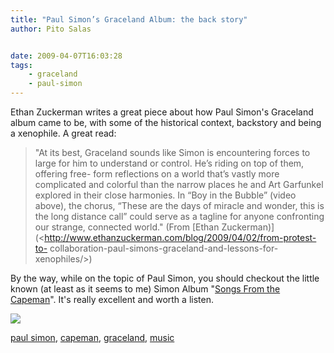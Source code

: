 ```yaml
---
title: "Paul Simon’s Graceland Album: the back story"
author: Pito Salas


date: 2009-04-07T16:03:28
tags:
    - graceland
    - paul-simon
---
```




Ethan Zuckerman writes a great piece about how Paul Simon's Graceland album
came to be, with some of the historical context, backstory and being a
xenophile. A great read:

> "At its best, Graceland sounds like Simon is encountering forces to large
> for him to understand or control. He’s riding on top of them, offering free-
> form reflections on a world that’s vastly more complicated and colorful than
> the narrow places he and Art Garfunkel explored in their close harmonies. In
> “Boy in the Bubble” (video above), the chorus, “These are the days of
> miracle and wonder, this is the long distance call” could serve as a tagline
> for anyone confronting our strange, connected world." (From [Ethan
> Zuckerman)](<http://www.ethanzuckerman.com/blog/2009/04/02/from-protest-to-
> collaboration-paul-simons-graceland-and-lessons-for-xenophiles/>)

By the way, while on the topic of Paul Simon, you should checkout the little
known (at least as it seems to me) Simon Album "[Songs From the
Capeman](<http://georgegraham.com/simon.html>)". It's really excellent and
worth a listen.

![](https://i0.wp.com/img.zemanta.com/pixy.gif?w=584)

[paul simon](<http://technorati.com/tag/paul%20simon>),
[capeman](<http://technorati.com/tag/capeman>),
[graceland](<http://technorati.com/tag/graceland>),
[music](<http://technorati.com/tag/music>)


